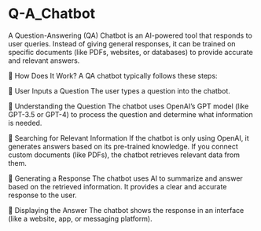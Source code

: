 # Q-A_Chatbot

A Question-Answering (QA) Chatbot is an AI-powered tool that responds to user queries. Instead of giving general responses, it can be trained on specific documents (like PDFs, websites, or databases) to provide accurate and relevant answers.

🔹 How Does It Work?
A QA chatbot typically follows these steps:

🔸 User Inputs a Question
 The user types a question into the chatbot.
 
🔸 Understanding the Question
 The chatbot uses OpenAI’s GPT model (like GPT-3.5 or GPT-4) to process the question and determine what information is needed.
 
🔸 Searching for Relevant Information
If the chatbot is only using OpenAI, it generates answers based on its pre-trained knowledge.
If you connect custom documents (like PDFs), the chatbot retrieves relevant data from them.

🔸 Generating a Response
The chatbot uses AI to summarize and answer based on the retrieved information.
It provides a clear and accurate response to the user.

🔸 Displaying the Answer
 The chatbot shows the response in an interface (like a website, app, or messaging platform).
